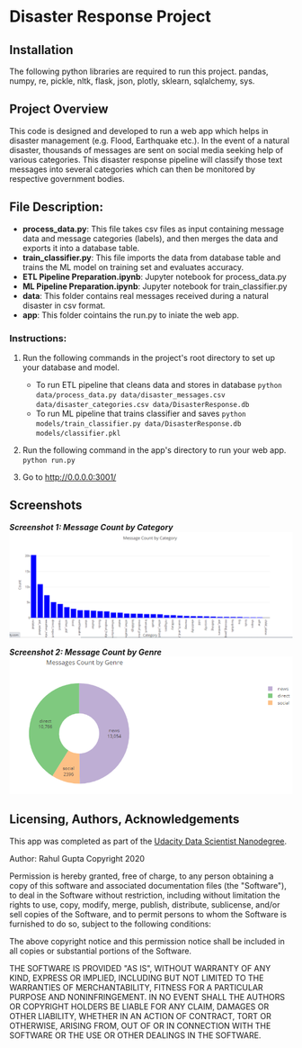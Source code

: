 # Disaster Response Project

## Installation
The following python libraries are required to run this project. 
pandas, numpy, re, pickle, nltk, flask, json, plotly, sklearn, sqlalchemy, sys.

## Project Overview
This code is designed and developed to run a web app which helps in disaster management (e.g. Flood, Earthquake etc.). In the event of a natural disaster, thousands of messages are sent on social media seeking help of various categories. This disaster response pipeline will classify those text messages into several categories which can then be monitored by respective government bodies.

## File Description:
* **process_data.py**: This file takes csv files as input containing message data and message categories (labels), and then merges the data and exports it into a database table.
* **train_classifier.py**: This file imports the data from database table and trains the ML model on training set and evaluates accuracy.
* **ETL Pipeline Preparation.ipynb**:  Jupyter notebook for process_data.py
* **ML Pipeline Preparation.ipynb**: Jupyter notebook for train_classifier.py
* **data**: This folder contains real messages received during a natural disaster in csv format.
* **app**: This folder cointains the run.py to iniate the web app.

### Instructions:
1. Run the following commands in the project's root directory to set up your database and model.

    - To run ETL pipeline that cleans data and stores in database
        `python data/process_data.py data/disaster_messages.csv data/disaster_categories.csv data/DisasterResponse.db`
    - To run ML pipeline that trains classifier and saves
        `python models/train_classifier.py data/DisasterResponse.db models/classifier.pkl`

2. Run the following command in the app's directory to run your web app.
    `python run.py`

3. Go to http://0.0.0.0:3001/

## Screenshots

***Screenshot 1: Message Count by Category***
![Screenshot 1](https://github.com/rahul385/disaster-response-project/blob/master/visualizations/Message_Count_By_Category.PNG)

***Screenshot 2: Message Count by Genre***
![Screenshot 2](https://github.com/rahul385/disaster-response-project/blob/master/visualizations/Message_Count_By_Genre.PNG)


## Licensing, Authors, Acknowledgements
This app was completed as part of the [Udacity Data Scientist Nanodegree](https://www.udacity.com/course/data-scientist-nanodegree--nd025).

Author: Rahul Gupta Copyright 2020

Permission is hereby granted, free of charge, to any person obtaining a copy of this software and associated documentation files (the "Software"), to deal in the Software without restriction, including without limitation the rights to use, copy, modify, merge, publish, distribute, sublicense, and/or sell copies of the Software, and to permit persons to whom the Software is furnished to do so, subject to the following conditions:

The above copyright notice and this permission notice shall be included in all copies or substantial portions of the Software.

THE SOFTWARE IS PROVIDED "AS IS", WITHOUT WARRANTY OF ANY KIND, EXPRESS OR IMPLIED, INCLUDING BUT NOT LIMITED TO THE WARRANTIES OF MERCHANTABILITY, FITNESS FOR A PARTICULAR PURPOSE AND NONINFRINGEMENT. IN NO EVENT SHALL THE AUTHORS OR COPYRIGHT HOLDERS BE LIABLE FOR ANY CLAIM, DAMAGES OR OTHER LIABILITY, WHETHER IN AN ACTION OF CONTRACT, TORT OR OTHERWISE, ARISING FROM, OUT OF OR IN CONNECTION WITH THE SOFTWARE OR THE USE OR OTHER DEALINGS IN THE SOFTWARE.
